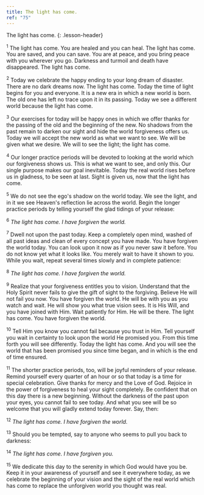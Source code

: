 ```yaml
---
title: The light has come.
ref: "75"
---
```


The light has come.
{: .lesson-header}

<sup>1</sup> The light has come. You are healed and you can heal. The
light has come. You are saved, and you can save. You are at peace, and
you bring peace with you wherever you go. Darkness and turmoil and death
have disappeared. The light has come.

<sup>2</sup> Today we celebrate the happy ending to your long dream of
disaster. There are no dark dreams now. The light has come. Today the
time of light begins for you and everyone. It is a new era in which a
new world is born. The old one has left no trace upon it in its passing.
Today we see a different world because the light has come.

<sup>3</sup> Our exercises for today will be happy ones in which we
offer thanks for the passing of the old and the beginning of the new. No
shadows from the past remain to darken our sight and hide the world
forgiveness offers us. Today we will accept the new world as what we
want to see. We will be given what we desire. We will to see the light;
the light has come.

<sup>4</sup> Our longer practice periods will be devoted to looking at
the world which our forgiveness shows us. This is what we want to see,
and only this. Our single purpose makes our goal inevitable. Today the
real world rises before us in gladness, to be seen at last. Sight is
given us, now that the light has come.

<sup>5</sup> We do not see the ego's shadow on the world today. We see
the light, and in it we see Heaven's reflection lie across the world.
Begin the longer practice periods by telling yourself the glad tidings
of your release:

<sup>6</sup> *The light has come. I have forgiven the world.*

<sup>7</sup> Dwell not upon the past today. Keep a completely open mind,
washed of all past ideas and clean of every concept you have made. You
have forgiven the world today. You can look upon it now as if you never
saw it before. You do not know yet what it looks like. You merely wait
to have it shown to you. While you wait, repeat several times slowly and
in complete patience:

<sup>8</sup> *The light has come. I have forgiven the world.*

<sup>9</sup> Realize that your forgiveness entitles you to vision.
Understand that the Holy Spirit never fails to give the gift of sight to
the forgiving. Believe He will not fail you now. You have forgiven the
world. He will be with you as you watch and wait. He will show you what
true vision sees. It is His Will, and you have joined with Him. Wait
patiently for Him. He will be there. The light has come. You have
forgiven the world.

<sup>10</sup> Tell Him you know you cannot fail because you trust in
Him. Tell yourself you wait in certainty to look upon the world He
promised you. From this time forth you will see differently. Today the
light has come. And you will see the world that has been promised you
since time began, and in which is the end of time ensured.

<sup>11</sup> The shorter practice periods, too, will be joyful
reminders of your release. Remind yourself every quarter of an hour or
so that today is a time for special celebration. Give thanks for mercy
and the Love of God. Rejoice in the power of forgiveness to heal your
sight completely. Be confident that on this day there is a new
beginning. Without the darkness of the past upon your eyes, you cannot
fail to see today. And what you see will be so welcome that you will
gladly extend today forever. Say, then:

<sup>12</sup> *The light has come. I have forgiven the world.*

<sup>13</sup> Should you be tempted, say to anyone who seems to pull you
back to darkness:

<sup>14</sup> *The light has come. I have forgiven you.*

<sup>15</sup> We dedicate this day to the serenity in which God would
have you be. Keep it in your awareness of yourself and see it everywhere
today, as we celebrate the beginning of your vision and the sight of the
real world which has come to replace the unforgiven world you thought
was real.

